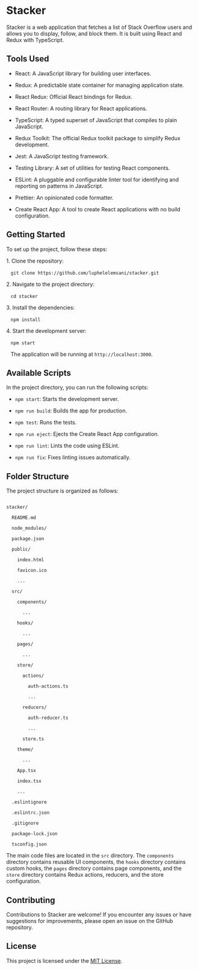 # Stacker

Stacker is a web application that fetches a list of Stack Overflow users and allows you to display, follow, and block them. It is built using React and Redux with TypeScript.

## Tools Used

- React: A JavaScript library for building user interfaces.

- Redux: A predictable state container for managing application state.

- React Redux: Official React bindings for Redux.

- React Router: A routing library for React applications.

- TypeScript: A typed superset of JavaScript that compiles to plain JavaScript.

- Redux Toolkit: The official Redux toolkit package to simplify Redux development.

- Jest: A JavaScript testing framework.

- Testing Library: A set of utilities for testing React components.

- ESLint: A pluggable and configurable linter tool for identifying and reporting on patterns in JavaScript.

- Prettier: An opinionated code formatter.

- Create React App: A tool to create React applications with no build configuration.

## Getting Started

To set up the project, follow these steps:

1\. Clone the repository:


   `git clone https://github.com/luphelelemsani/stacker.git`


2\. Navigate to the project directory:


   `cd stacker`


3\. Install the dependencies:


   `npm install`


4\. Start the development server:


   `npm start`


   The application will be running at `http://localhost:3000`.

## Available Scripts

In the project directory, you can run the following scripts:

- `npm start`: Starts the development server.

- `npm run build`: Builds the app for production.

- `npm test`: Runs the tests.

- `npm run eject`: Ejects the Create React App configuration.

- `npm run lint`: Lints the code using ESLint.

- `npm run fix`: Fixes linting issues automatically.

## Folder Structure

The project structure is organized as follows:

```

stacker/

  README.md

  node_modules/

  package.json

  public/

    index.html

    favicon.ico

    ...

  src/

    components/

      ...

    hooks/

      ...

    pages/

      ...

    store/

      actions/

        auth-actions.ts

        ...

      reducers/

        auth-reducer.ts

        ...

      store.ts

    theme/

      ...

    App.tsx

    index.tsx

    ...

  .eslintignore

  .eslintrc.json

  .gitignore

  package-lock.json

  tsconfig.json

```

The main code files are located in the `src` directory. The `components` directory contains reusable UI components, the `hooks` directory contains custom hooks, the `pages` directory contains page components, and the `store` directory contains Redux actions, reducers, and the store configuration.

## Contributing

Contributions to Stacker are welcome! If you encounter any issues or have suggestions for improvements, please open an issue on the GitHub repository.

## License

This project is licensed under the [MIT License](https://opensource.org/licenses/MIT).
